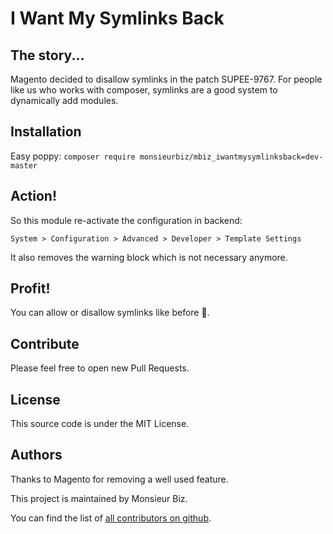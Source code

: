 # I Want My Symlinks Back

## The story...

Magento decided to disallow symlinks in the patch SUPEE-9767. For people like us who works with composer, symlinks are 
a good system to dynamically add modules.

## Installation

Easy poppy: `composer require monsieurbiz/mbiz_iwantmysymlinksback=dev-master`

## Action!

So this module re-activate the configuration in backend:

`System > Configuration > Advanced > Developer > Template Settings`

It also removes the warning block which is not necessary anymore.

## Profit!

You can allow or disallow symlinks like before 🎉.

## Contribute

Please feel free to open new Pull Requests.

## License

This source code is under the MIT License.

## Authors

Thanks to Magento for removing a well used feature.

This project is maintained by Monsieur Biz.

You can find the list of [all contributors on github](https://github.com/monsieurbiz/Mbiz_IWantMySymlinksBack/graphs/contributors).
